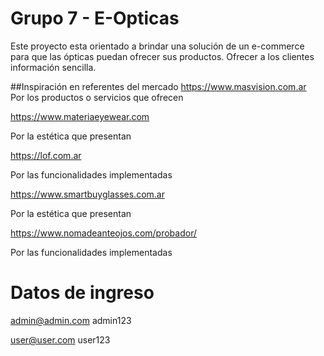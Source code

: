 # Grupo 7 - E-Opticas

Este proyecto esta orientado a brindar una solución de un e-commerce para que las ópticas puedan ofrecer sus productos. 
Ofrecer a los clientes  información sencilla.


##Inspiración en referentes del mercado
https://www.masvision.com.ar  
Por los productos o servicios que ofrecen


https://www.materiaeyewear.com

Por la estética que presentan

https://lof.com.ar

Por las funcionalidades implementadas

https://www.smartbuyglasses.com.ar

Por la estética que presentan

https://www.nomadeanteojos.com/probador/

Por las funcionalidades implementadas


# Datos de ingreso

admin@admin.com   admin123



user@user.com user123









